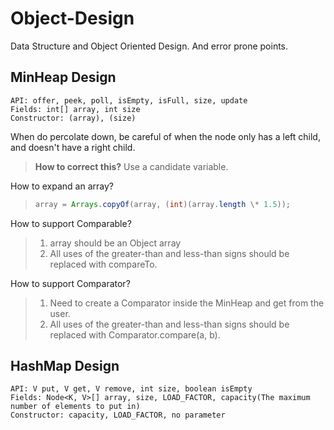 # Object-Design

Data Structure and Object Oriented Design. And error prone points.

## MinHeap Design

    API: offer, peek, poll, isEmpty, isFull, size, update
    Fields: int[] array, int size
    Constructor: (array), (size)

When do percolate down, be careful of when the node only has a left child, and doesn't have a right child.

> **How to correct this?** Use a candidate variable.

How to expand an array?

> ```java
> array = Arrays.copyOf(array, (int)(array.length \* 1.5));
> ```

How to support Comparable?

> 1. array should be an Object array
> 2. All uses of the greater-than and less-than signs should be replaced with compareTo.

How to support Comparator?

> 1. Need to create a Comparator inside the MinHeap and get from the user.
> 2. All uses of the greater-than and less-than signs should be replaced with Comparator.compare(a, b).


## HashMap Design

    API: V put, V get, V remove, int size, boolean isEmpty
    Fields: Node<K, V>[] array, size, LOAD_FACTOR, capacity(The maximum number of elements to put in)
    Constructor: capacity, LOAD_FACTOR, no parameter

